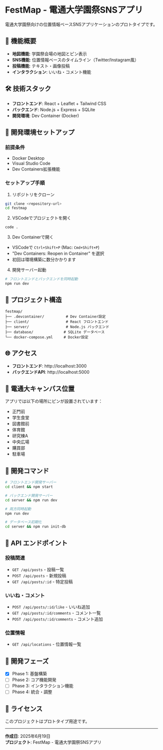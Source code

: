 # FestMap - 電通大学園祭SNSアプリ

電通大学園祭向けの位置情報ベースSNSアプリケーションのプロトタイプです。

## 📱 機能概要

- **地図機能**: 学園祭会場の地図とピン表示
- **SNS機能**: 位置情報ベースのタイムライン（Twitter/Instagram風）
- **投稿機能**: テキスト・画像投稿
- **インタラクション**: いいね・コメント機能

## 🛠️ 技術スタック

- **フロントエンド**: React + Leaflet + Tailwind CSS
- **バックエンド**: Node.js + Express + SQLite
- **開発環境**: Dev Container (Docker)

## 🚀 開発環境セットアップ

### 前提条件
- Docker Desktop
- Visual Studio Code
- Dev Containers拡張機能

### セットアップ手順

1. リポジトリをクローン
```bash
git clone <repository-url>
cd festmap
```

2. VSCodeでプロジェクトを開く
```bash
code .
```

3. Dev Containerで開く
- VSCodeで `Ctrl+Shift+P` (Mac: `Cmd+Shift+P`)
- "Dev Containers: Reopen in Container" を選択
- 初回は環境構築に数分かかります

4. 開発サーバー起動
```bash
# フロントエンドとバックエンドを同時起動
npm run dev
```

## 📂 プロジェクト構造

```
festmap/
├── .devcontainer/          # Dev Container設定
├── client/                 # React フロントエンド
├── server/                 # Node.js バックエンド
├── database/              # SQLite データベース
└── docker-compose.yml     # Docker設定
```

## 🌐 アクセス

- **フロントエンド**: http://localhost:3000
- **バックエンドAPI**: http://localhost:5000

## 📍 電通大キャンパス位置

アプリでは以下の場所にピンが設置されています：
- 正門前
- 学生食堂
- 図書館前
- 体育館
- 研究棟A
- 中央広場
- 購買部
- 駐車場

## 🔧 開発コマンド

```bash
# フロントエンド開発サーバー
cd client && npm start

# バックエンド開発サーバー
cd server && npm run dev

# 両方同時起動
npm run dev

# データベース初期化
cd server && npm run init-db
```

## 📝 API エンドポイント

### 投稿関連
- `GET /api/posts` - 投稿一覧
- `POST /api/posts` - 新規投稿
- `GET /api/posts/:id` - 特定投稿

### いいね・コメント
- `POST /api/posts/:id/like` - いいね追加
- `GET /api/posts/:id/comments` - コメント一覧
- `POST /api/posts/:id/comments` - コメント追加

### 位置情報
- `GET /api/locations` - 位置情報一覧

## 🎯 開発フェーズ

- [x] Phase 1: 基盤構築
- [ ] Phase 2: コア機能開発
- [ ] Phase 3: インタラクション機能
- [ ] Phase 4: 統合・調整

## 📄 ライセンス

このプロジェクトはプロトタイプ用途です。

---

**作成日**: 2025年6月19日  
**プロジェクト**: FestMap - 電通大学園祭SNSアプリ